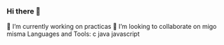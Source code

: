 ### Hi there 👋
🔭 I’m currently working on practicas
👯 I’m looking to collaborate on migo misma
Languages and Tools:
c
java
javascript
 

<!--
**Lalislili/lalislili** is a ✨ _special_ ✨ repository because its `README.md` (this file) appears on your GitHub profile.

Here are some ideas to get you started:

- 🔭 I’m currently working on ... practicas
- 👯 I’m looking to collaborate on ... migo misma
- 🤔 I’m looking for help with ...
- 💬 Ask me about ...
- 📫 How to reach me: ...
- 😄 Pronouns: ...
- ⚡ Fun fact: ...
-->
